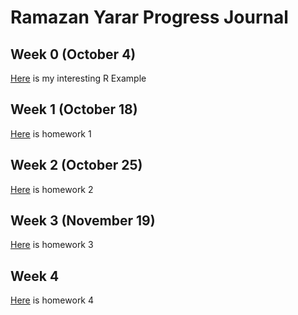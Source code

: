 # Ramazan Yarar Progress Journal

## Week 0 (October 4)

[Here](files/example_homework_0.html) is my interesting R Example

## Week 1 (October 18)

[Here](files/Homework1.html) is homework 1

## Week 2 (October 25)

[Here](files/Homework2.html) is homework 2

## Week 3 (November 19)

[Here](files/Homework_3.html) is homework 3

## Week 4 

[Here](files/Homework4.html) is homework 4